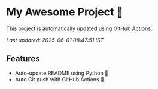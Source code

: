 # My Awesome Project 🚀

This project is automatically updated using GitHub Actions.

_Last updated: 2025-06-01 08:47:51 IST_

## Features
- Auto-update README using Python 🐍
- Auto Git push with GitHub Actions 🤖
